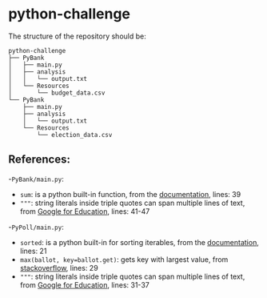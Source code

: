 # python-challenge

The structure of the repository should be:
```
python-challenge
├── PyBank
│   ├── main.py
│   ├── analysis
│   │   └── output.txt
│   └── Resources 
│       └── budget_data.csv
└── PyBank
    ├── main.py
    ├── analysis
    │   └── output.txt
    └── Resources 
        └── election_data.csv
```
## References:
-`PyBank/main.py`:
  - `sum`: is a python built-in function, from the [documentation](https://docs.python.org/3/library/functions.html#sum), lines: 39
  - `"""`: string literals inside triple quotes can span multiple lines of text, from [Google for Education](https://developers.google.com/edu/python/strings), lines: 41-47


-`PyPoll/main.py`:
  - `sorted`: is a python built-in for sorting iterables, from the [documentation](https://docs.python.org/3/library/functions.html#sorted), lines: 21
  - `max(ballot, key=ballot.get)`:  gets key with largest value, from [stackoverflow](https://stackoverflow.com/a/280156), lines: 29
  - `"""`: string literals inside triple quotes can span multiple lines of text, from [Google for Education](https://developers.google.com/edu/python/strings), lines: 31-37

